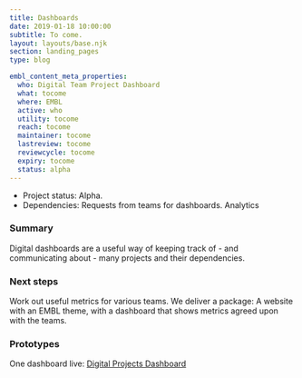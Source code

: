 ```yaml
---
title: Dashboards
date: 2019-01-18 10:00:00
subtitle: To come.
layout: layouts/base.njk
section: landing_pages
type: blog

embl_content_meta_properties:
  who: Digital Team Project Dashboard
  what: tocome
  where: EMBL
  active: who
  utility: tocome
  reach: tocome
  maintainer: tocome
  lastreview: tocome
  reviewcycle: tocome
  expiry: tocome
  status: alpha
---
```


- Project status: Alpha.
- Dependencies: Requests from teams for dashboards. Analytics

### Summary

Digital dashboards are a useful way of keeping track of - and communicating about - many projects and their dependencies.

### Next steps

Work out useful metrics for various teams. We deliver a package: A website with an EMBL theme, with a dashboard that shows metrics agreed upon with the teams.

### Prototypes

One dashboard live: [Digital Projects Dashboard](https://dev.beta.embl.org/groups/communications/digital/projects/)
